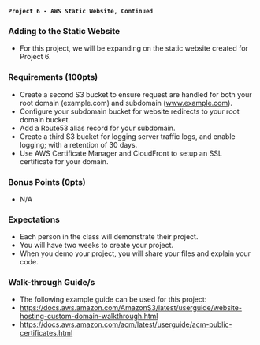 **`Project 6 - AWS Static Website, Continued`**

### Adding to the Static Website
- For this project, we will be expanding on the static website created for Project 6.

### Requirements (100pts)
- Create a second S3 bucket to ensure request are handled for both your root domain (example.com) and subdomain (www.example.com).
- Configure your subdomain bucket for website redirects to your root domain bucket.
- Add a Route53 alias record for your subdomain.
- Create a third S3 bucket for logging server traffic logs, and enable logging; with a retention of 30 days.
- Use AWS Certificate Manager and CloudFront to setup an SSL certificate for your domain.

### Bonus Points (0pts)
- N/A

### Expectations
- Each person in the class will demonstrate their project.
- You will have two weeks to create your project.
- When you demo your project, you will share your files and explain your code.

### Walk-through Guide/s
- The following example guide can be used for this project:
- https://docs.aws.amazon.com/AmazonS3/latest/userguide/website-hosting-custom-domain-walkthrough.html
- https://docs.aws.amazon.com/acm/latest/userguide/acm-public-certificates.html
